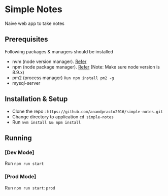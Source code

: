 # Simple Notes
Naive web app to take notes


## Prerequisites
Following packages & managers should be installed
* nvm (node version manager). [Refer](https://github.com/creationix/nvm/blob/master/README.md#installation)
* npm (node package manager). [Refer](https://docs.npmjs.com/getting-started/installing-node)
(Note: Make sure node version is 8.9.x)
* pm2 (process manager) `Run npm install pm2 -g`
* mysql-server

## Installation & Setup
* Clone the repo : `https://github.com/anandpracto2016/simple-notes.git`
* Change directory to application `cd simple-notes`
* Run `nvm install && npm install`

## Running

### [Dev Mode] 
Run `npm run start`

### [Prod Mode]
Run `npm run start:prod`
